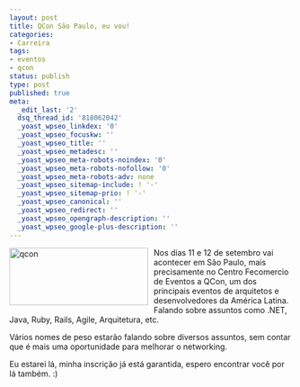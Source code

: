 ```yaml
---
layout: post
title: QCon São Paulo, eu vou!
categories:
- Carreira
tags:
- eventos
- qcon
status: publish
type: post
published: true
meta:
  _edit_last: '2'
  dsq_thread_id: '818062042'
  _yoast_wpseo_linkdex: '0'
  _yoast_wpseo_focuskw: ''
  _yoast_wpseo_title: ''
  _yoast_wpseo_metadesc: ''
  _yoast_wpseo_meta-robots-noindex: '0'
  _yoast_wpseo_meta-robots-nofollow: '0'
  _yoast_wpseo_meta-robots-adv: none
  _yoast_wpseo_sitemap-include: ! '-'
  _yoast_wpseo_sitemap-prio: ! '-'
  _yoast_wpseo_canonical: ''
  _yoast_wpseo_redirect: ''
  _yoast_wpseo_opengraph-description: ''
  _yoast_wpseo_google-plus-description: ''
---
```

<p><a href="http://www.qconsp.com/" target="_blank"><img style="border-bottom: 0px; border-left: 0px; margin: 0px 10px 10px 0px; display: inline; border-top: 0px; border-right: 0px" title="qcon" border="0" alt="qcon" align="left" src="http://templecoding.com/wp-content/uploads/2010/07/qcon_3.png" width="247" height="102" /></a> Nos dias 11 e 12 de setembro vai acontecer em São Paulo, mais precisamente no Centro Fecomercio de Eventos a QCon, um dos principais eventos de arquitetos e desenvolvedores da América Latina. Falando sobre assuntos como .NET, Java, Ruby, Rails, Agile, Arquitetura, etc.</p>  <p>Vários nomes de peso estarão falando sobre diversos assuntos, sem contar que é mais uma oportunidade para melhorar o networking.</p>  <p>Eu estarei lá, minha inscrição já está garantida, espero encontrar você por lá também. :)</p>
